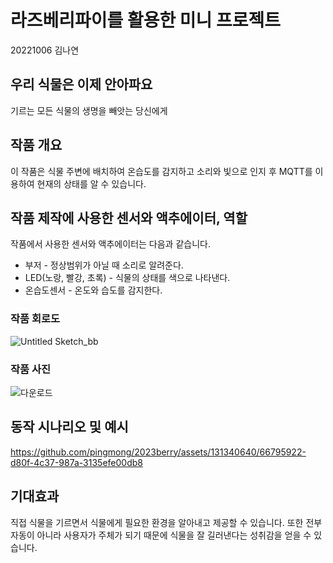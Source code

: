 # 라즈베리파이를 활용한 미니 프로젝트
20221006 김나연

## 우리 식물은 이제 안아파요
기르는 모든 식물의 생명을 빼앗는 당신에게

## 작품 개요
이 작품은 식물 주변에 배치하여 온습도를 감지하고 소리와 빛으로 인지 후 MQTT를 이용하여 현재의 상태를 알 수 있습니다.

## 작품 제작에 사용한 센서와 액추에이터, 역할

작품에서 사용한 센서와 액추에이터는 다음과 같습니다.
- 부저 - 정상범위가 아닐 때 소리로 알려준다.
- LED(노랑, 빨강, 초록) - 식물의 상태를 색으로 나타낸다.
- 온습도센서 - 온도와 습도를 감지한다.

### 작품 회로도
![Untitled Sketch_bb](https://github.com/pingmong/2023berry/assets/131340640/a6fd7746-152d-4d4f-ba94-5219bdd2b2ed)



### 작품 사진
![다운로드](https://github.com/pingmong/2023berry/assets/131340640/31e51f98-244e-4b02-8b87-72e025b945b4)



## 동작 시나리오 및 예시
https://github.com/pingmong/2023berry/assets/131340640/66795922-d80f-4c37-987a-3135efe00db8



## 기대효과
직접 식물을 기르면서 식물에게 필요한 환경을 알아내고 제공할 수 있습니다. 
또한 전부 자동이 아니라 사용자가 주체가 되기 때문에 식물을 잘 길러낸다는 성취감을 얻을 수 있습니다.
